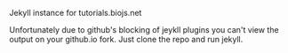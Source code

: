 Jekyll instance for tutorials.biojs.net

Unfortunately due to github's blocking of jeykll plugins you can't view the output on your github.io fork.
Just clone the repo and run jekyll.
